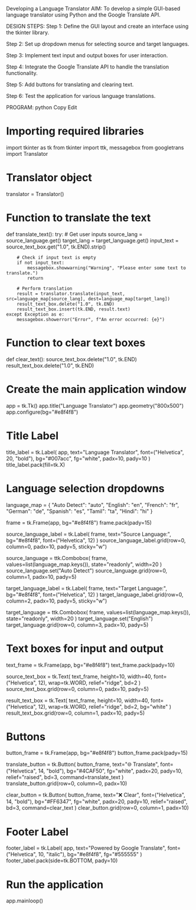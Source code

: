 Developing a Language Translator
AIM:
To develop a simple GUI-based language translator using Python and the Google Translate API.

DESIGN STEPS:
Step 1:
Define the GUI layout and create an interface using the tkinter library.

Step 2:
Set up dropdown menus for selecting source and target languages.

Step 3:
Implement text input and output boxes for user interaction.

Step 4:
Integrate the Google Translate API to handle the translation functionality.

Step 5:
Add buttons for translating and clearing text.

Step 6:
Test the application for various language translations.

PROGRAM:
python
Copy
Edit
# Importing required libraries
import tkinter as tk
from tkinter import ttk, messagebox
from googletrans import Translator

# Translator object
translator = Translator()

# Function to translate the text
def translate_text():
    try:
        # Get user inputs
        source_lang = source_language.get()
        target_lang = target_language.get()
        input_text = source_text_box.get("1.0", tk.END).strip()

        # Check if input text is empty
        if not input_text:
            messagebox.showwarning("Warning", "Please enter some text to translate.")
            return

        # Perform translation
        result = translator.translate(input_text, src=language_map[source_lang], dest=language_map[target_lang])
        result_text_box.delete("1.0", tk.END)
        result_text_box.insert(tk.END, result.text)
    except Exception as e:
        messagebox.showerror("Error", f"An error occurred: {e}")

# Function to clear text boxes
def clear_text():
    source_text_box.delete("1.0", tk.END)
    result_text_box.delete("1.0", tk.END)

# Create the main application window
app = tk.Tk()
app.title("Language Translator")
app.geometry("800x500")
app.configure(bg="#e8f4f8")

# Title Label
title_label = tk.Label(
    app,
    text="Language Translator",
    font=("Helvetica", 20, "bold"),
    bg="#007acc",
    fg="white",
    padx=10,
    pady=10
)
title_label.pack(fill=tk.X)

# Language selection dropdowns
language_map = {
    "Auto Detect": "auto",
    "English": "en",
    "French": "fr",
    "German": "de",
    "Spanish": "es",
    "Tamil": "ta",
    "Hindi": "hi"
}

frame = tk.Frame(app, bg="#e8f4f8")
frame.pack(pady=15)

source_language_label = tk.Label(
    frame, text="Source Language:", bg="#e8f4f8", font=("Helvetica", 12)
)
source_language_label.grid(row=0, column=0, padx=10, pady=5, sticky="w")

source_language = ttk.Combobox(
    frame, values=list(language_map.keys()), state="readonly", width=20
)
source_language.set("Auto Detect")
source_language.grid(row=0, column=1, padx=10, pady=5)

target_language_label = tk.Label(
    frame, text="Target Language:", bg="#e8f4f8", font=("Helvetica", 12)
)
target_language_label.grid(row=0, column=2, padx=10, pady=5, sticky="w")

target_language = ttk.Combobox(
    frame, values=list(language_map.keys()), state="readonly", width=20
)
target_language.set("English")
target_language.grid(row=0, column=3, padx=10, pady=5)

# Text boxes for input and output
text_frame = tk.Frame(app, bg="#e8f4f8")
text_frame.pack(pady=10)

source_text_box = tk.Text(
    text_frame, height=10, width=40, font=("Helvetica", 12), wrap=tk.WORD, relief="ridge", bd=2
)
source_text_box.grid(row=0, column=0, padx=10, pady=5)

result_text_box = tk.Text(
    text_frame, height=10, width=40, font=("Helvetica", 12), wrap=tk.WORD, relief="ridge", bd=2, bg="white"
)
result_text_box.grid(row=0, column=1, padx=10, pady=5)

# Buttons
button_frame = tk.Frame(app, bg="#e8f4f8")
button_frame.pack(pady=15)

translate_button = tk.Button(
    button_frame,
    text="🌐 Translate",
    font=("Helvetica", 14, "bold"),
    bg="#4CAF50",
    fg="white",
    padx=20,
    pady=10,
    relief="raised",
    bd=3,
    command=translate_text
)
translate_button.grid(row=0, column=0, padx=10)

clear_button = tk.Button(
    button_frame,
    text="❌ Clear",
    font=("Helvetica", 14, "bold"),
    bg="#FF6347",
    fg="white",
    padx=20,
    pady=10,
    relief="raised",
    bd=3,
    command=clear_text
)
clear_button.grid(row=0, column=1, padx=10)

# Footer Label
footer_label = tk.Label(
    app,
    text="Powered by Google Translate",
    font=("Helvetica", 10, "italic"),
    bg="#e8f4f8",
    fg="#555555"
)
footer_label.pack(side=tk.BOTTOM, pady=10)

# Run the application
app.mainloop()
